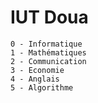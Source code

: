 # IUT Doua

```
0 - Informatique
1 - Mathématiques
2 - Communication
3 - Economie
4 - Anglais
5 - Algorithme
```
